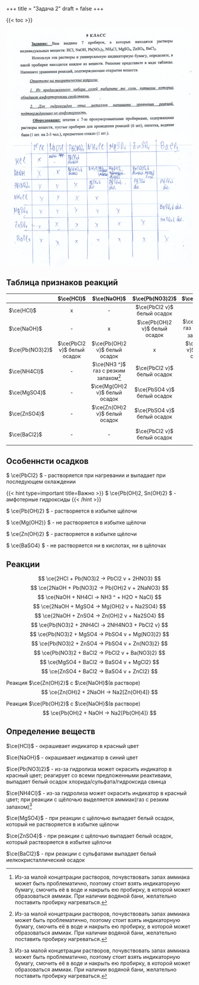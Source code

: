 +++
title = "Задача 2"
draft = false
+++

{{< toc >}}

![](task2.webp)


## Таблица признаков реакций
|                 | $\ce{HCl}$ | $\ce{NaOH}$ | $\ce{Pb(NO3)2}$   | $\ce{NH4Cl}$   | $\ce{MgSO4}$     | $\ce{ZnSO4}$     | $\ce{BaCl2}$ |
| :-------------- | :--------: | :---------: | :---------------: | :------------: | :--------------: | :--------------: | :----------: |
| $\ce{HCl}$      | x          | -           | $\ce{PbCl2 v}$ белый осадок    | -              | -                | -                | -            |
| $\ce{NaOH}$     | -          | x           | $\ce{Pb(OH)2 v}$ белый осадок  | $\ce{NH3 ^}$ газ с резким запахом[^1]   | $\ce{Mg(OH)2 v}$ белый осадок | $\ce{Zn(OH)2 v}$ белый осадок | -            |
| $\ce{Pb(NO3)2}$ | $\ce{PbCl2 v}$ белый осадок | $\ce{Pb(OH)2 v}$ белый осадок | x    | $\ce{PbCl2 v}$ белый осадок | $\ce{PbSO4 v}$ белый осадок | $\ce{PbSO4 v}$ белый осадок | $\ce{PbCl2 v}$ белый осадок |
| $\ce{NH4Cl}$    | -  | $\ce{NH3 ^}$ газ с резким запахом[^1] | $\ce{PbCl2 v}$ белый осадок | x  | - | - | - |
| $\ce{MgSO4}$    | - | $\ce{Mg(OH)2 v}$ белый осадок | $\ce{PbSO4 v}$ белый осадок | - | x | - | $\ce{BaSO4}$ белый мелкокристаллический осадок |
| $\ce{ZnSO4}$    | - | $\ce{Zn(OH)2 v}$ белый осадок | $\ce{PbSO4 v}$ белый осадок | - | - | x | $\ce{BaSO4}$ белый мелкокристаллический осадок |
| $\ce{BaCl2}$    | - | - | $\ce{PbCl2 v}$ белый осадок | - | $\ce{BaSO4}$ белый мелкокристаллический осадок | $\ce{BaSO4}$ белый мелкокристаллический осадок | x |

[^1]: Из-за малой концетрации растворов, почувствовать запах аммиака может быть проблематично, поэтому стоит взять индикаторную бумагу, смочить её в воде и накрыть ею пробирку, в которой может образоваться аммиак. При наличии водяной бани, желательно поставить пробирку нагреваться.


## Особеннсти осадков

$ \ce{PbCl2} $ - растворяется при нагревании и выпадает при последующем охлаждении

{{< hint type=important title=Важно >}}
$ \ce{Pb(OH)2, Sn(OH)2} $ - амфотерные гидроксиды
{{< /hint >}}

$ \ce{Pb(OH)2} $ - растворяется в избытке щёлочи

$ \ce{Mg(OH2)} $ - не растворяется в избытке щёлочи

$ \ce{Zn(OH)2} $ - растворяется в избытке щёлочи

$ \ce{BaSO4} $ - не растворяется ни в кислотах, ни в щёлочах


## Реакции

$$ \ce{2HCl + Pb(NO3)2 -> PbCl2 v + 2HNO3} $$
$$ \ce{2NaOH + Pb(NO3)2 -> Pb(OH)2 v + 2NaNO3} $$
$$ \ce{NaOH + NH4Cl -> NH3 ^ + H2O + NaCl} $$
$$ \ce{2NaOH + MgSO4 -> Mg(OH)2 v + Na2SO4} $$
$$ \ce{2NaOH + ZnSO4 -> Zn(OH)2 v + Na2SO4} $$
$$ \ce{Pb(NO3)2 + 2NH4Cl -> 2NH4NO3 + PbCl2 v} $$
$$ \ce{Pb(NO3)2 + MgSO4 -> PbSO4 v + Mg(NO3)2} $$
$$ \ce{Pb(NO3)2 + ZnSO4 -> PbSO4 v + Zn(NO3)2} $$
$$ \ce{Pb(NO3)2 + BaCl2 -> PbCl2 v + Ba(NO3)2} $$
$$ \ce{MgSO4 + BaCl2 -> BaSO4 v + MgCl2} $$
$$ \ce{ZnSO4 + BaCl2 -> BaSO4 v + ZnCl2} $$

Реакция $\ce{Zn(OH)2}$ с $\ce{NaOH}$(в растворе)
$$ \ce{Zn(OH)2 + 2NaOH -> Na2[Zn(OH)4]} $$

Реакция $\ce{Pb(OH)2}$ с $\ce{NaOH}$(в растворе)
$$ \ce{Pb(OH)2 + NaOH -> Na2[Pb(OH)4]} $$


## Определение веществ

$\ce{HCl}$ - окрашивает индикатор в красный цвет

$\ce{NaOH}$ - окрашивает индикатор в синий цвет

$\ce{Pb(NO3)2}$ - из-за гидролиза может окрасить индикатор в красный цвет; реагирует со всеми предложенными реактивами, выпадает белый осадок хлорида/сульфата/гидроксида свинца

$\ce{NH4Cl}$ - из-за гидролиза может окрасить индикатор в красный цвет; при реакции с щёлочью выделяется аммиак(газ с резким запахом)[^1]

$\ce{MgSO4}$ - при реакции с щёлочью выпадает белый осадок, который не растворяется в избытке щёлочи

$\ce{ZnSO4}$ - при реакции с щёлочью выпадает белый осадок, который растворяется в избытке щёлочи

$\ce{BaCl2}$ - при реакции с сульфатами выпадает белый иелкокристаллический осадок
